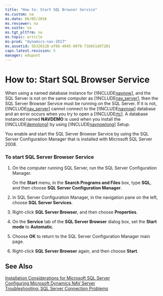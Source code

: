 ```yaml
---
title: "How to: Start SQL Browser Service"
ms.custom: na
ms.date: 06/05/2016
ms.reviewer: na
ms.suite: na
ms.tgt_pltfrm: na
ms.topic: article
ms-prod: "dynamics-nav-2017"
ms.assetid: 5b320128-af66-4045-8978-71b651dd7281
caps.latest.revision: 5
manager: edupont
---
```

# How to: Start SQL Browser Service
When using a named database instance for [!INCLUDE[navnow](includes/navnow_md.md)], and the SQL Server is not on the same computer as [!INCLUDE[nav_server](includes/nav_server_md.md)], then the SQL Server Browser Service must be running on the SQL Server. If it is not, [!INCLUDE[nav_server](includes/nav_server_md.md)] cannot connect to the [!INCLUDE[navnow](includes/navnow_md.md)] database and an error occurs when you try to open a [!INCLUDE[rtc](includes/rtc_md.md)]. A database instanced named **NAVDEMO** is used when you install the [!INCLUDE[demolong](includes/demolong_md.md)] by using [!INCLUDE[navnowlong](includes/navnowlong_md.md)] Setup.  
  
 You enable and start the SQL Server Browser Service by using the SQL Server Configuration Manager that is installed with Microsoft SQL Server 2008.  
  
### To start SQL Server Browser Service  
  
1.  On the computer running SQL Server, run the SQL Server Configuration Manager.  
  
     On the **Start** menu, in the **Search Programs and Files** box, type **SQL**, and then choose **SQL Server Configuration Manager**.  
  
2.  In SQL Server Configuration Manager, in the navigation pane on the left, choose **SQL Server Services**.  
  
3.  Right-click **SQL Server Browser**, and then choose **Properties**.  
  
4.  On the **Service** tab of the **SQL Server Browser** dialog box, set the **Start mode** to **Automatic**.  
  
5.  Choose **OK** to return to the SQL Server Configuration Manager main page.  
  
6.  Right-click **SQL Server Browser** again, and then choose **Start**.  
  
## See Also  
 [Installation Considerations for Microsoft SQL Server](Installation-Considerations-for-Microsoft-SQL-Server.md)   
 [Configuring Microsoft Dynamics NAV Server](Configuring-Microsoft-Dynamics-NAV-Server.md)   
 [Troubleshooting: SQL Server Connection Problems](Troubleshooting:-SQL-Server-Connection-Problems.md)